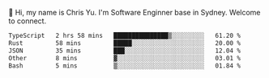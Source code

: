 👋 Hi, my name is Chris Yu. I'm Software Enginner base in Sydney. Welcome to connect.

<!--START_SECTION:waka-->

```txt
TypeScript   2 hrs 58 mins   ███████████████▒░░░░░░░░░   61.20 %
Rust         58 mins         █████░░░░░░░░░░░░░░░░░░░░   20.00 %
JSON         35 mins         ███░░░░░░░░░░░░░░░░░░░░░░   12.04 %
Other        8 mins          ▓░░░░░░░░░░░░░░░░░░░░░░░░   03.01 %
Bash         5 mins          ▒░░░░░░░░░░░░░░░░░░░░░░░░   01.84 %
```

<!--END_SECTION:waka-->
